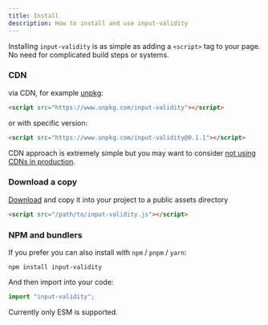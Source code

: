 ```yaml
---
title: Install
description: How to install and use input-validity
---
```


Installing `input-validity` is as simple as adding a `<script>` tag to your page. No need for complicated build steps or systems.

### CDN

via CDN, for example [unpkg](https://www.unpkg.com/):

```html
<script src="https://www.unpkg.com/input-validity"></script>
```

or with specific version:

```html
<script src="https://www.unpkg.com/input-validity@0.1.1"></script>
```

CDN approach is extremely simple but you may want to consider [not using CDNs in production](https://blog.wesleyac.com/posts/why-not-javascript-cdn).

### Download a copy

[Download](https://www.unpkg.com/input-validity@0.1.1/dist/iife/index.js) and copy it into your project to a public assets directory

```html
<script src="/path/to/input-validity.js"></script>
```

### NPM and bundlers

If you prefer you can also install with `npm` / `pnpm` / `yarn`:

```
npm install input-validity
```

And then import into your code:

```js
import "input-validity";
```

Currently only ESM is supported.
